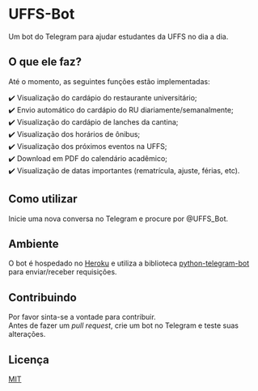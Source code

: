 # UFFS-Bot

Um bot do Telegram para ajudar estudantes da UFFS no dia a dia.

## O que ele faz?
Até o momento, as seguintes funções estão implementadas:  
  
:heavy_check_mark: Visualização do cardápio do restaurante universitário;  
:heavy_check_mark: Envio automático do cardápio do RU diariamente/semanalmente;  
:heavy_check_mark: Visualização do cardápio de lanches da cantina;  
:heavy_check_mark: Visualização dos horários de ônibus;  
:heavy_check_mark: Visualização dos próximos eventos na UFFS;  
:heavy_check_mark: Download em PDF do calendário acadêmico;  
:heavy_check_mark: Visualização de datas importantes (rematrícula, ajuste, férias, etc).  

## Como utilizar
Inicie uma nova conversa no Telegram e procure por @UFFS_Bot.

## Ambiente

O bot é hospedado no [Heroku](https://www.heroku.com/) e utiliza a biblioteca [python-telegram-bot](https://github.com/python-telegram-bot/python-telegram-bot) para enviar/receber requisições.

## Contribuindo
Por favor sinta-se a vontade para contribuir.  
Antes de fazer um *pull request*, crie um bot no Telegram e teste suas alterações.

## Licença
[MIT](https://choosealicense.com/licenses/mit/)
